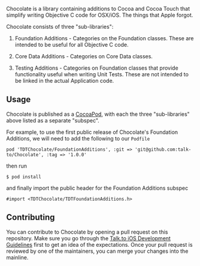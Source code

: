 Chocolate is a library containing additions to Cocoa and Cocoa Touch that
simplify writing Objective C code for OSX/iOS. The things that Apple forgot.

Chocolate consists of three "sub-libraries":

1. Foundation Additions - Categories on the Foundation classes. These
   are intended to be useful for all Objective C code.

2. Core Data Additions - Categories on Core Data classes.

3. Testing Additions - Categories on Foundation classes that provide
   functionality useful when writing Unit Tests. These are not
   intended to be linked in the actual Application code.

## Usage

Chocolate is published as a [CocoaPod][CocoaPods], with each the
three "sub-libraries" above listed as a separate "subspec".

For example, to use the first public release of Chocolate's Foundation Additions, we will need to add the following to our `Podfile`

    pod 'TDTChocolate/FoundationAdditions', :git => 'git@github.com:talk-to/Chocolate', :tag => '1.0.0'

then run

    $ pod install

and finally import the public header for the Foundation Additions subspec

    #import <TDTChocolate/TDTFoundationAdditions.h>

## Contributing

You can contribute to Chocolate by opening a pull request on this
repository. Make sure you go through the
[Talk.to iOS Development Guidelines][ios-guides] first to get an idea
of the expectations. Once your pull request is reviewed by one of the
maintainers, you can merge your changes into the mainline.

[CocoaPods]: http://cocoapods.org/
[ios-guides]: https://github.com/talk-to/ios-guides
